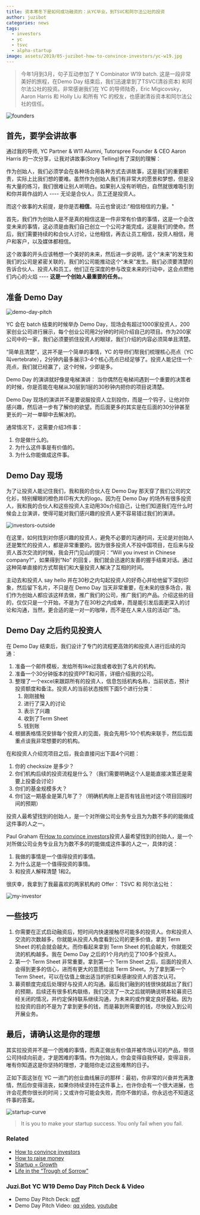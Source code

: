 ```yaml
---
title: 资本寒冬下是如何成功融资的：从YC毕业，到TSVC和阿尔法公社的投资
author: juzibot
categories: news
tags:
  - investors
  - yc
  - tsvc
  - alpha-startup
image: assets/2019/05-juzibot-how-to-convince-investors/yc-w19.jpg
---
```


> 今年1月到3月，句子互动参加了 Y Combinator W19 batch. 这是一段非常美好的旅程，在Demo Day 结束后，我们迅速拿到了TSVC(清谷资本) 和阿尔法公社的投资。非常感谢我们在 YC 的导师陆奇，Eric Migicovsky，Aaron Harris 和 Holly Liu 和所有 YC 的校友，也感谢清谷资本和阿尔法公社的信任。

![founders](/assets/2019/05-juzibot-how-to-convince-investors/founders.jpg)

## 首先，要学会讲故事

通过我的导师, YC Partner & W11 Alumni, Tutorspree Founder & CEO Aaron Harris 的一次分享，让我对讲故事(Story Telling)有了深刻的理解：

作为创始人，我们必须学会在各种场合用各种方式去讲故事，这是我们的重要职责，实际上比我们想的要难。虽然作为创始人我们有非常大的愿景和梦想，但是没有大量的练习，我们很难让别人听明白。如果别人没有听明白，自然就很难吸引到和你并肩作战的人 ---- 无论是合伙人，员工还是投资人。

而这个故事的大前提，是你是否**相信**。马云也曾说过:"相信相信的力量。"

首先，我们作为创始人是不是真的相信这是一件非常有价值的事情，这是一个会改变未来的事情，这必须是由我们自己创立一个公司才能完成，这是我们的使命。然后，我们需要持续的和合伙人讨论，让他相信，再去让员工相信，投资人相信，用户和客户，以及媒体都相信。

这个故事的开头应该畅想一个美好的未来，然后进一步说明，这个“未来”的发生和我们的公司是紧密关联的，我们的公司能推动这个“未来”发生。我们必须要清楚的告诉合伙人、投资人和员工，他们正在深度的参与改变未来的行动中，这会点燃他们内心的火焰 ---- **这是一个创始人最重要的任务。**。

## 准备 Demo Day

![demo-day-pitch](/assets/2019/05-juzibot-how-to-convince-investors/demo-day-pitch.jpg)

YC 会在 batch 结束的时候举办 Demo Day，现场会有超过1000家投资人，200家创业公司进行展示，每个创业公司用2分钟的时间介绍自己的项目。作为200家公司中的一家，我们必须要抓住投资人的眼球，我们介绍的内容必须简单且清楚。

“简单且清楚”，这并不是一个简单的事情，YC 的导师们帮我们梳理核心亮点（YC 叫vertebrate），2分钟内最多展示3-4个核心亮点已经足够了。投资人能记住一个亮点，我们就已经赢了，这个时候，少即是多。

Demo Day 的演讲就好像是电梯演讲： 当你偶然在电梯间遇到一个重要的决策者的时候，你是否能在电梯从30层到1层的30秒钟内把你的项目说清楚。

Demo Day 现场的演讲并不是要说服投资人立刻投你，而是一个钩子，让他对你感兴趣，然后进一步有了解你的欲望。而后面更多的其实是在后面的30分钟甚至更长的一对一单聊中去解决的。

通常情况下，这需要介绍3件事：

1. 你是做什么的。
2. 为什么这件事是有价值的。
3. 为什么你能做成这件事。

## Demo Day 现场

为了让投资人能记住我们，我和我的合伙人在 Demo Day 那天穿了我们公司的文化衫，特别耀眼的橙色并印有大大的logo。因为在 Demo Day 的场外有很多投资人，我和我的合伙人和这些投资人主动用30s介绍自己，让他们知道我们在什么时候会上台演讲，使得可能对我们感兴趣的投资人更不容易错过我们的演讲。

![investors-outside](/assets/2019/05-juzibot-how-to-convince-investors/investors-outside.jpg)

在这里，如何找到对你感兴趣的投资人，避免不必要的沟通时间，无论是对创始人还是繁忙的投资人，都是非常重要的。因为很多投资人不投中国项目，在后来与投资人首次交流的时候，我会开门见山的提问：“Will you invest in Chinese company?”，如果得到“No” 的回复，我们就会迅速的友善的握手结束对话。通过这种简单直接的方式帮我们和大量投资人解决了互相的时间。

主动去和投资人 say hello 并在30秒之内勾起投资人的好奇心并给他留下深刻印象，然后留下名片，不只是在 Demo Day 当天非常重要，在未来的很多场合，我们作为创始人都应该这样去做，推广我们的公司，推广我们的产品。介绍这些的目的，仅仅只是一个开始，不是为了在30秒之内成单，而是能引发后面更深入的讨论和沟通，当然，更合适的是一对一的咖啡，而不是在人来人往的活动广场。

## Demo Day 之后约见投资人

在 Demo Day 结束后，我们设计了专门的流程更高效的和投资人进行后续的沟通：

1. 准备一个邮件模板，发给所有like过我或者收到了名片的机构。
2. 准备一个30分钟版本的投资PPT和问答，详细介绍我的公司。
3. 整理了一个excel来跟踪所有的投资人，信息包括机构名称，当前状态，预计投资额度和备注。投资人的当前状态按照下面5个进行分类：
    1. 刚刚接触
    2. 进行了深入的讨论
    3. 表示了兴趣
    4. 收到了Term Sheet
    5. 钱到账
4. 根据表格情况安排每个投资人的见面，我会先用5-10个机构来联手，然后后面重点谈我非常想要的的机构。

在和投资人介绍完项目之后，我会直接问出下面4个问题：

1. 你的 checksize 是多少？  
2. 你们机构后续的投资流程是什么？（我们需要明确这个人是能直接决策还是需要上投委会讨论）
3. 你们的基金规模多大？
4. 你们这一期基金是第几年了？（明确机构账上是否有钱且他对这个项目回报时间的预期）

投资人最希望找到的创始人，是一个对所做公司业务专业且为为数不多的的能做成这件事的人之一。

Paul Graham 在[How to convince investors](http://paulgraham.com/convince.html)投资人最希望找到的创始人，是一个对所做公司业务专业且为为数不多的的能做成这件事的人之一，具体的说：

1. 我做的事情是一个值得投资的事情。
2. 为什么这是一个值得投资的事情。
3. 和投资人解释清楚 1和2。

很庆幸，我拿到了我最喜欢的两家机构的 Offer： TSVC 和 阿尔法公社：

![my-investor](/assets/2019/05-juzibot-how-to-convince-investors/my-investor.jpg)

## 一些技巧

1. 你需要在正式启动融资后，短时间内快速接触尽可能多的投资人。你和投资人交流的次数越多，你就能从投资人角度看到公司的更多价值，拿到 Term Sheet 的机会就会越大。而你看起来拿到 Term Sheet 的机会越大，你就能交流的机构越多。我在 Demo Day 之后的1个月内约见了100多个投资人。
2. 第一个 Term Sheet 非常重要。拿到第一个 Term Sheet 之后，后面的投资人会得到更多的信心，进而有更大的意愿给出 Term Sheet。为了拿到第一个 Term Sheet，可以在估值上做出适当的折扣来感谢投资人的首次认可。
3. 募资额度完成后处理好与投资人的沟通。最后我们融到的钱很快就超出了我们的预期，后续还有很多机构联络，我们交流了一次之后就明确说明本轮募资已经关闭的情况，并约定保持联系继续沟通，为未来的或作奠定良好基础。因为拉投资的目的不是为了拿到更多的钱，而是募到所需要的钱，尽快投入到公司开展业务。

## 最后，请确认这是你的理想

其实拉投资并不是一个困难的事情，而真正做出有价值并被市场认可的产品，带领公司持续向前走，才是困难的事情。作为创始人，你会变得自我怀疑，变得沮丧，唯有你知道这是你坚持的理想，才能陪你走过这些难熬的日子。

正如下面这张在 YC 一进门的创业曲线展示的那样：最初，你非常的兴奋并充满激情，然后你变得沮丧，如果你持续坚持在这件事上，也许你会有一个很大进展，也许会花费你很长的时间；又或许你可能会失败，而你不做的话，你永远也不知道这件事的答案。

![startup-curve](/assets/2019/05-juzibot-how-to-convince-investors/startup-curve.jpg)

> It is you to make your startup success. You only fail when you fail.

### Related

- [How to convince investors](http://paulgraham.com/convince.html)
- [How to raise money](http://paulgraham.com/fr.html)
- [Startup = Growth](http://paulgraham.com/growth.html)
- [Life in the “Trough of Sorrow”](https://andrewchen.co/after-the-techcrunch-bump-life-in-the-trough-of-sorrow/)

### Juzi.Bot YC W19 Demo Day Pitch Deck & Video

- Demo Day Pitch Deck: [pdf](/assets/2019/05-juzibot-how-to-convince-investors/juzi-bot-yc-w19-demo-day.pdf)
- Demo Day Pitch Video: [qq video](https://v.qq.com/x/page/l3004xi6lf7.html), [youtube](https://www.youtube.com/watch?v=ePKYaGGKsWw)
